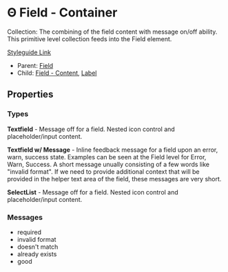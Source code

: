 # Θ Field - Container

Collection: The combining of the field content with message on/off ability. This primitive level collection feeds into the Field element.

[Styleguide Link](https://zpl.io/awdnmnM)

* Parent: [Field](./)
* Child: [Field - Content](field-content.md), [Label](../label.md)

## Properties

### Types

**Textfield** - Message off for a field. Nested icon control and placeholder/input content.

**Textfield w/ Message** - Inline feedback message for a field upon an error, warn, success state. Examples can be seen at the Field level for Error, Warn, Success. A short message unually consisting of a few words like "invalid format". If we need to provide additional context that will be provided in the helper text area of the field, these messages are very short.

**SelectList** - Message off for a field. Nested icon control and placeholder/input content.

### Messages

* required
* invalid format
* doesn't match
* already exists
* good
